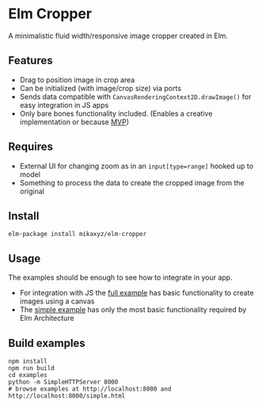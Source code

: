# Elm Cropper

A minimalistic fluid width/responsive image cropper created in Elm.

## Features
* Drag to position image in crop area
* Can be initialized (with image/crop size) via ports
* Sends data compatible with `CanvasRenderingContext2D.drawImage()` for easy integration in JS apps
* Only bare bones functionality included. (Enables a creative implementation or because [MVP](https://en.wikipedia.org/wiki/Minimum_viable_product))

## Requires
* External UI for changing zoom as in an `input[type=range]` hooked up to model
* Something to process the data to create the cropped image from the original

## Install
	elm-package install mikaxyz/elm-cropper

## Usage
The examples should be enough to see how to integrate in your app.

* For integration with JS the [full example](https://mika.xyz/elm-cropper/1.0/examples/) has basic functionality to create images using a canvas
* The [simple example](https://mika.xyz/elm-cropper/1.0/examples/simple.html) has only the most basic functionality required by Elm Architecture

## Build examples
	npm install
	npm run build
	cd examples
	python -m SimpleHTTPServer 8000
	# browse examples at http://localhost:8000 and http://localhost:8000/simple.html
